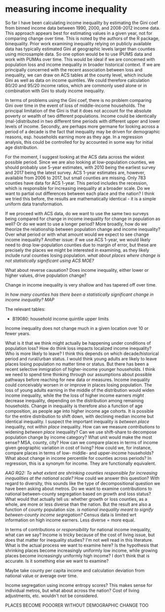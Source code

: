 # measuring income inequality

So far I have been calculating income inequality by estimating the Gini coef from binned income data between 1990, 2000, and 2008-2012 income data. This approach appears best for estimating values in a given year, not for comparing change over time. This is noted by the authors of the R package, binequality. Prior work examining inequality relying on publicly available data has typically estimated Gini at geographic levels larger than counties using microsample data. So one option would be to use IPUMS data and work with PUMAs over time. This would be ideal if we are concerned with population loss and income inequality in broader historical context. If we are principally concerned with the recent association between loss and inequality, we can draw on ACS tables at the county level, which include Gini as well as data on income quintiles. We could therefore calculation 80/20 and 95/20 income ratios, which are commonly used alone or in combination with Gini to study income inequality.

In terms of problems using the Gini coef, there is no problem comparing Gini over time in the event of loss of middle-income households. The principal limitation of the Gini is that it does not account for the absolute poverty or wealth of two different populations. Income could be identically (mal-)distributed in two different time periods with different upper and lower levels of income. Secondly, are perhaps more germane for looking across a period of a decade is the fact that inequality may be driven for demographic reasons, esp. households earning more as they age. In a regression analysis, this could be controlled for by accounted in some way for initial age distribution.

For the moment, I suggest looking at the ACS data across the widest possible period. Since we are also looking at low-population counties, we should probably use 5-year estimates, with 2010 being the earliest survey and 2017 being the latest survey. ACS 1-year estimates are, however, available from 2006 to 2017, but small counties are missing. Only 783 counties have data for ACS 1-year. This period includes the recession, which is responsible for increasing inequality at a broader scale. Do we want to partial out differences between each place and the nation? I think we tried this before, the results are mathematically identical - it is a simple uniform data transformation.

If we proceed with ACS data, do we want to use the same two surveys being compared for change in income inequality for change in population as well? Or do we want to use a longer period? More broadly, how do we theorize the relationship between population change and income inequality? Over what period or with what amount would we expect to see change income inequality?	Another issue: if we use ACS 1-year, we would likely need to drop low-population counties due to margin of error, but these are precisely the places we might be interested in examining, as they likely include rural counties losing population. _what about places where change is not statistically significant using ACS MOE?_

What about reverse causation? Does income inequality, either lower or higher values, drive population change?

Change in income inequality is very shallow and has tapered off over time.

_In how many counties has there been a statistically significant change in income inequality? MAP_

The relevant tables:
* B19080: household income quintile upper limits

Income inequality does not change much in a given location over 10 or fewer years.

What is it that we think might actually be happening under conditions of population loss? How do think loss impacts localized income inequality? Who is more likely to leave? I think this depends on which decade/historical period and rural/urban status. I would think young adults are likely to leave places losing population no matter time or status. But there has been a recent selective inmigration of higher-income younger households. I think we need to spend time thinking through our assumptions about possible pathways before reaching for new data or measures. Income inequality could conceivably worsen in or improve in places losing population. The loss of young adults earning in the middle of the distribution would widen income inequality, while the the loss of higher income earners _might_ decrease inequality, depending on the distribution among remaining households. Change in inequality is therefore also a function of age composition, as people age into higher income age cohorts. It is possible for the entire distribution to shift down, with declining median income but identical inequality. I suspect the important inequality is _between place_ inequality, not _within place_ inequality. How can we measure _contributions_ to widening _between place_ inequality? Can we use shift-share to decompose population change by income category? What unit would make the most sense? MSA, county, city? How can we compare places in terms of income given geographic variation in cost of living? How could we, for instance, compare places in terms of low- middle- and upper-income households? What about change in income percentile for counties across periods? In regression, this is a synonym for income. They are functionally equivalent.

_AAG RQ2: To what extent are shrinking counties responsible for increasing inequalities at the national scale?_ How could we answer this question? With regard to diversity, this sounds like the type of decompositional question we have been asking about metros. Do we want to examine contributions to national between-county segregation based on growth and loss status? What would that actually tell us: whether growth or loss counties, as a whole, are more or less diverse than the nation. But the result are also a function of county population size. _is national inequality meant to signify between-county income segregation?_ Census data is limited wrt information on high income earners. Less diverse = more equal.

In terms of contributions or _responsibility_ for national income inequality, what can we say? Income is tricky because of the cost of living issue, but does that matter for inequality studies? I'm not well read in this literature. What is the actual process we want to examine here? Is the hypothesis that shrinking places become increasingly uniformly low income, while growing places become increasingly uniformly high income? I don't think that is accurate. Is it something else we want to examine? 

Maybe take county per capita income and calculation deviation from national value or average over time.

Income segregation using income entropy scores? This makes sense for individual metros, but what about across the nation? Cost of living adjustments, etc. wouldn't not be considered.

PLACES BECOME POOORER WITHOUT DEMOGRAPHIC CHANGE TOO